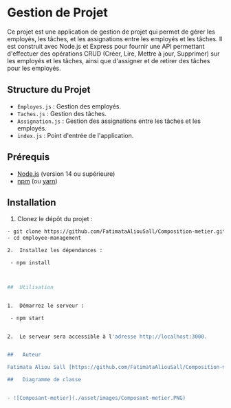 # Gestion de Projet

Ce projet est une application de gestion de projet qui permet de gérer les employés, les tâches, et les assignations entre les employés et les tâches. Il est construit avec Node.js et Express pour fournir une API permettant d'effectuer des opérations CRUD (Créer, Lire, Mettre à jour, Supprimer) sur les employés et les tâches, ainsi que d'assigner et de retirer des tâches pour les employés.

## Structure du Projet

- `Employes.js` : Gestion des employés.
- `Taches.js` : Gestion des tâches.
- `Assignation.js` : Gestion des assignations entre les tâches et les employés.
- `index.js` : Point d'entrée de l'application.

## Prérequis

- [Node.js](https://nodejs.org/) (version 14 ou supérieure)
- [npm](https://www.npmjs.com/) (ou [yarn](https://yarnpkg.com/))

## Installation

1.  Clonez le dépôt du projet :
   ```bash
  - git clone https://github.com/FatimataAliouSall/Composition-metier.git
  - cd employee-management

2.  Installez les dépendances :

    - npm install



##  Utilisation


1.  Démarrez le serveur :

    - npm start


2.  Le serveur sera accessible à l'adresse http://localhost:3000.


##   Auteur

   Fatimata Aliou Sall [https://github.com/FatimataAliouSall/Composition-metier.git]

##   Diagramme de classe 


   - ![Composant-metier](./asset/images/Composant-metier.PNG)
